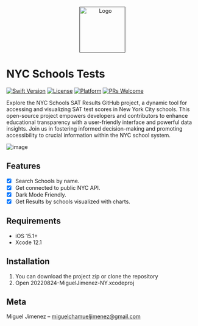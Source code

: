 <p align="center">
  <a href="">
    <img src="https://github.com/chamuel51/20220824-MiguelJimenez-NY/assets/17075375/fea52395-2e55-4417-8dc7-af25553069ef" alt="Logo" width="120" height="120""   >
  </a>
</p>

# NYC Schools Tests
[![Swift Version][swift-image]][swift-url]
[![License][license-image]][license-url]
[![Platform](https://img.shields.io/cocoapods/p/LFAlertController.svg?style=flat)](http://cocoapods.org/pods/LFAlertController)
[![PRs Welcome](https://img.shields.io/badge/PRs-welcome-brightgreen.svg?style=flat-square)](http://makeapullrequest.com)
<br />
<p align="center">

  <p align="left">
Explore the NYC Schools SAT Results GitHub project, a dynamic tool for accessing and visualizing SAT test scores in New York City schools. This open-source project empowers developers and contributors to enhance educational transparency with a user-friendly interface and powerful data insights. Join us in fostering informed decision-making and promoting accessibility to crucial information within the NYC school system.
  </p>
</p>

![image](https://github.com/chamuel51/20220824-MiguelJimenez-NY/assets/17075375/6fd022c2-a606-47c1-af84-71f8caea14df)

## Features

- [x] Search Schools by name.
- [x] Get connected to public NYC API.
- [x] Dark Mode Friendly.
- [x] Get Results by schools visualized with charts.

## Requirements

- iOS 15.1+
- Xcode 12.1

## Installation

1. You can download the project zip or clone the repository
2. Open 20220824-MiguelJimenez-NY.xcodeproj

## Meta

Miguel Jimenez – miguelchamueljimenez@gmail.com 

[swift-image]:https://img.shields.io/badge/swift-5.0-orange.svg
[swift-url]: https://swift.org/
[license-image]: https://img.shields.io/badge/License-MIT-blue.svg
[license-url]: LICENSE
[travis-image]: https://img.shields.io/travis/dbader/node-datadog-metrics/master.svg?style=flat-square
[travis-url]: https://travis-ci.org/dbader/node-datadog-metrics
[codebeat-image]: https://codebeat.co/badges/c19b47ea-2f9d-45df-8458-b2d952fe9dad
[codebeat-url]: https://codebeat.co/projects/github-com-vsouza-awesomeios-com
